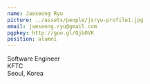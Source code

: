 ```yaml
---
name: Jaeseong Ryu
picture: ../assets/people/jsryu-profile1.jpg
email: jaeseong.ryu@gmail.com
pgpkey: http://goo.gl/QjbOVK
position: alumni
---
```

Software Engineer<br>
KFTC<br>
Seoul, Korea<br>

